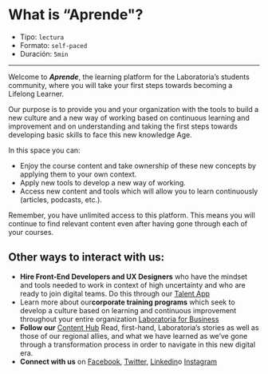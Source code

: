 # What is “Aprende"?

* Tipo: `lectura`
* Formato: `self-paced`
* Duración: `5min`

***
Welcome to **_Aprende_**, the learning platform for the Laboratoria’s students
community, where you will take your first steps towards becoming a Lifelong Learner.

Our purpose is to provide you and your organization with the  tools to build a
new culture and a new way of working based on continuous learning and improvement
and on understanding and taking the first steps towards developing basic skills
to face this new knowledge Age.

In this space you can:
- Enjoy the course content and take ownership of these new concepts by applying
them to your own context.
- Apply new tools  to develop a new way of working.
- Access new content and tools which will allow you to learn continuously
(articles, podcasts, etc.).

Remember, you have unlimited access to this platform. This means you will
continue to find relevant content even after having gone through each of your
courses.

## Other ways to interact with us:

* **Hire  Front-End Developers and UX Designers** who have the  mindset  and
tools needed to work in context of high uncertainty and who are ready to join
digital teams. Do this through our [Talent App](https://bit.ly/3cCNnEj)
* Learn more about our**corporate training programs** which seek to develop a
culture based on learning and continuous improvement throughout your entire
organization [Laboratoria for Business](https://empresas.laboratoria.la/corporate-training)
* **Follow our** [Content Hub](https://bit.ly/2BDlBuK) Read, first-hand,
Laboratoria’s stories as well as those of our regional allies, and what we have
learned as we’ve gone through a transformation process in order to navigate in
this new digital era.
* **Connect with us** on [Facebook](https://www.facebook.com/laboratoriala/), [Twitter](https://twitter.com/Laboratoriala), [Linkedin](https://www.linkedin.com/school/laboratoriala/)o [Instagram](https://www.instagram.com/laboratoriala/)
